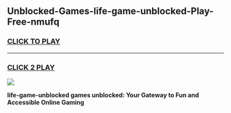 
## Unblocked-Games-life-game-unblocked-Play-Free-nmufq
<h3>
<a href="https://premium76.site?title=life-game-unblocked&ref=21A">CLICK TO PLAY</a></h3>
<hr>

<h3>
<a href="https://premium76.site?title=life-game-unblocked&ref=21A">CLICK 2 PLAY</a>
  
</h3>

<a href="https://premium76.site?title=life-game-unblocked&ref=21A"><img src="https://clearcache.store/games.png"></a>


**life-game-unblocked games unblocked: Your Gateway to Fun and Accessible Online Gaming**
